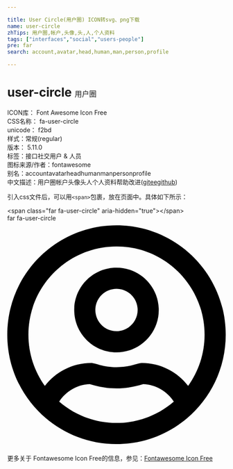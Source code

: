 ```yaml
---

title: User Circle(用户圈) ICON转svg、png下载
name: user-circle
zhTips: 用户圈,帐户,头像,头,人,个人资料
tags: ["interfaces","social","users-people"]
pre: far
search: account,avatar,head,human,man,person,profile

---
```


# user-circle  <small style="font-size: 60%;font-weight: 100">用户圈</small>


<div class="detail-page">
<p>
<span>
ICON库：
<span class="badge-secondary badge">Font Awesome Icon Free</span> 
</span>
<br/>
<span>
CSS名称：
<span class="badge-secondary badge">fa-user-circle</span> 
</span>
<br/>
<span>
unicode：
<span class="badge-secondary badge">f2bd</span> 
<copy-btn content='f2bd' btn-title=""></copy-btn>
<copy-btn :content='String.fromCodePoint(parseInt("f2bd", 16))' btn-title="复制U"></copy-btn>
</span><br/><span>样式：<span class="badge-light badge">常规(regular)</span></span>
<br/>
<span>
版本：
<span class="badge-secondary badge">5.11.0</span> 
</span><br/><span>标签：<span class="badge-light badge"><router-link to="/tags/interfaces.html">接口</router-link></span><span class="badge-light badge"><router-link to="/tags/social.html">社交</router-link></span><span class="badge-light badge"><router-link to="/tags/users-people.html">用户 & 人员</router-link></span></span>
<br/>
<span>图标来源/作者：<span class="badge-light badge">fontawesome</span></span> 
<br/>
<span>别名：<span class="badge-light badge">account</span><span class="badge-light badge">avatar</span><span class="badge-light badge">head</span><span class="badge-light badge">human</span><span class="badge-light badge">man</span><span class="badge-light badge">person</span><span class="badge-light badge">profile</span></span><br/><span class="zh-detail">中文描述：<span class="badge-primary badge">用户圈</span><span class="badge-primary badge">帐户</span><span class="badge-primary badge">头像</span><span class="badge-primary badge">头</span><span class="badge-primary badge">人</span><span class="badge-primary badge">个人资料</span><span class="help-link"><span>帮助改进</span>(<a href="https://gitee.com/liuwave/icon-helper/edit/master/json/fontawesome/regular/user-circle.json" target="_blank" rel="noopener noreferrer">gitee</a><a href="https://github.com/liuwave/icon-helper/edit/master/json/fontawesome/regular/user-circle.json" target="_blank" rel="noopener noreferrer">github</a></span>)</span><br/>
</p>
</div>
<div class="alert alert-dark">
  <i class="far fa-user-circle fa-xs"></i>
  <i class="far fa-user-circle fa-sm"></i>
  <i class="far fa-user-circle fa-lg"></i>
  <i class="far fa-user-circle fa-2x"></i>
  <i class="far fa-user-circle fa-3x"></i>
  <i class="far fa-user-circle fa-5x"></i>
  <i class="far fa-user-circle fa-7x"></i>
</div>
<div>
  <p>引入css文件后，可以用<code>&lt;span&gt;</code>包裹，放在页面中。具体如下所示：    
  </p>
  <div class="alert alert-primary" style="font-size: 14px">
    &lt;span class="far fa-user-circle" aria-hidden="true"&gt;&lt;/span&gt;
    <copy-btn content='<span class="far fa-user-circle" aria-hidden="true"></span>'></copy-btn>
  </div>
  <div class="alert alert-secondary">
    <i class="far fa-user-circle"
    style="font-size: 24px"
    aria-hidden="true"></i> far fa-user-circle
    <copy-btn content="far fa-user-circle" btn-title="复制图标名称"></copy-btn>
  </div>
</div>
<div id="svg" class="svg-wrap">
<svg xmlns="http://www.w3.org/2000/svg" viewBox="0 0 496 512"><path d="M248 104c-53 0-96 43-96 96s43 96 96 96 96-43 96-96-43-96-96-96zm0 144c-26.5 0-48-21.5-48-48s21.5-48 48-48 48 21.5 48 48-21.5 48-48 48zm0-240C111 8 0 119 0 256s111 248 248 248 248-111 248-248S385 8 248 8zm0 448c-49.7 0-95.1-18.3-130.1-48.4 14.9-23 40.4-38.6 69.6-39.5 20.8 6.4 40.6 9.6 60.5 9.6s39.7-3.1 60.5-9.6c29.2 1 54.7 16.5 69.6 39.5-35 30.1-80.4 48.4-130.1 48.4zm162.7-84.1c-24.4-31.4-62.1-51.9-105.1-51.9-10.2 0-26 9.6-57.6 9.6-31.5 0-47.4-9.6-57.6-9.6-42.9 0-80.6 20.5-105.1 51.9C61.9 339.2 48 299.2 48 256c0-110.3 89.7-200 200-200s200 89.7 200 200c0 43.2-13.9 83.2-37.3 115.9z"/></svg>
</div>
<detail full-name='fa-user-circle'></detail>
    
<div><p>更多关于  Fontawesome Icon Free的信息，参见：<a target="_blank" href="https://iconhelper.cn/fontawesome.html">Fontawesome Icon Free</a>
</p></div>
